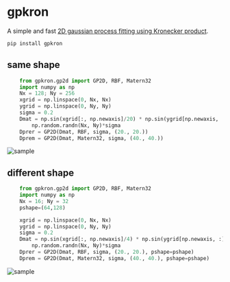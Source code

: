 # gpkron

A simple and fast [2D gaussian process fitting using Kronecker product](https://github.com/HajimeKawahara/gpkron/blob/main/documents/pdf/GP2D.pdf).

```sh
pip install gpkron
```

## same shape

```python
    from gpkron.gp2d import GP2D, RBF, Matern32
    import numpy as np
    Nx = 128; Ny = 256
    xgrid = np.linspace(0, Nx, Nx)
    ygrid = np.linspace(0, Ny, Ny)
    sigma = 0.2
    Dmat = np.sin(xgrid[:, np.newaxis]/20) * np.sin(ygrid[np.newaxis, :]/20) + \
        np.random.randn(Nx, Ny)*sigma
    Dprer = GP2D(Dmat, RBF, sigma, (20., 20.))
    Dprem = GP2D(Dmat, Matern32, sigma, (40., 40.))
```

![sample](https://user-images.githubusercontent.com/15956904/152613707-75c7843b-605d-4e62-bf04-32ce5bfa3551.png)

## different shape

```python
    from gpkron.gp2d import GP2D, RBF, Matern32
    import numpy as np
    Nx = 16; Ny = 32
    pshape=(64,128)

    xgrid = np.linspace(0, Nx, Nx)
    ygrid = np.linspace(0, Ny, Ny)
    sigma = 0.2
    Dmat = np.sin(xgrid[:, np.newaxis]/4) * np.sin(ygrid[np.newaxis, :]/4) + \
        np.random.randn(Nx, Ny)*sigma
    Dprer = GP2D(Dmat, RBF, sigma, (20., 20.), pshape=pshape)
    Dprem = GP2D(Dmat, Matern32, sigma, (40., 40.), pshape=pshape)
```

![sample](https://user-images.githubusercontent.com/15956904/152614415-678d5994-1ac2-432d-8d2a-40f0dd4519c6.png)

